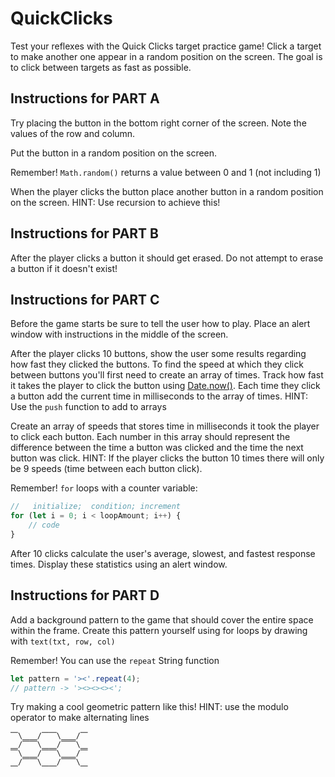 # QuickClicks

Test your reflexes with the Quick Clicks target practice game! Click a target to make another one appear in a random position on the screen. The goal is to click between targets as fast as possible.

## Instructions for PART A

Try placing the button in the bottom right corner of the screen. Note the values of the row and column.

Put the button in a random position on the screen.

Remember! `Math.random()` returns a value between 0 and 1 (not including 1)

When the player clicks the button place another button in a random position on the screen. HINT: Use recursion to achieve this!

## Instructions for PART B

After the player clicks a button it should get erased. Do not attempt to erase a button if it doesn't exist!

## Instructions for PART C

Before the game starts be sure to tell the user how to play. Place an alert window with instructions in the middle of the screen.

After the player clicks 10 buttons, show the user some results regarding how fast they clicked the buttons. To find the speed at which they click between buttons you'll first need to create an array of times. Track how fast it takes the player to click the button using [Date.now()](https://developer.mozilla.org/en-US/docs/Web/JavaScript/Reference/Global_Objects/Date). Each time they click a button add the current time in milliseconds to the array of times. HINT: Use the `push` function to add to arrays

Create an array of speeds that stores time in milliseconds it took the player to click each button. Each number in this array should represent the difference between the time a button was clicked and the time the next button was click. HINT: If the player clicks the button 10 times there will only be 9 speeds (time between each button click).

Remember! `for` loops with a counter variable:

```js
//   initialize;  condition; increment
for (let i = 0; i < loopAmount; i++) {
	// code
}
```

After 10 clicks calculate the user's average, slowest, and fastest response times. Display these statistics using an alert window.

## Instructions for PART D

Add a background pattern to the game that should cover the entire space within the frame. Create this pattern yourself using for loops by drawing with `text(txt, row, col)`

Remember! You can use the `repeat` String function

```js
let pattern = '><'.repeat(4);
// pattern -> '><><><><';
```

Try making a cool geometric pattern like this! HINT: use the modulo operator to make alternating lines

```
⎺\⎽⎽/⎺⎺\⎽⎽/⎺
⎽/⎺⎺\⎽⎽/⎺⎺\⎽
⎺\⎽⎽/⎺⎺\⎽⎽/⎺
⎽/⎺⎺\⎽⎽/⎺⎺\⎽
```
